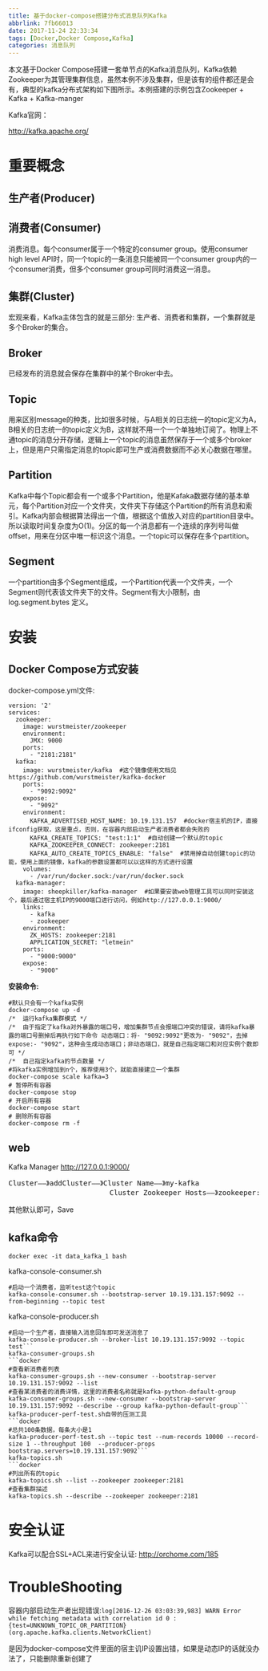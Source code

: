```yaml
---
title: 基于docker-compose搭建分布式消息队列Kafka
abbrlink: 7fb66013
date: 2017-11-24 22:33:34
tags: [Docker,Docker Compose,Kafka]
categories: 消息队列
---
```

本文基于Docker Compose搭建一套单节点的Kafka消息队列，Kafka依赖Zookeeper为其管理集群信息，虽然本例不涉及集群，但是该有的组件都还是会有，典型的kafka分布式架构如下图所示。本例搭建的示例包含Zookeeper + Kafka + Kafka-manger

Kafka官网：

http://kafka.apache.org/

# 重要概念

## 生产者(Producer)

## 消费者(Consumer)

消费消息。每个consumer属于一个特定的consumer group。使用consumer high level API时，同一个topic的一条消息只能被同一个consumer group内的一个consumer消费，但多个consumer group可同时消费这一消息。

## 集群(Cluster)

宏观来看，Kafka主体包含的就是三部分: 生产者、消费者和集群，一个集群就是多个Broker的集合。

## Broker

已经发布的消息就会保存在集群中的某个Broker中去。

## Topic

用来区别message的种类，比如很多时候，与A相关的日志统一的topic定义为A，B相关的日志统一的topic定义为B，这样就不用一个一个单独地订阅了。物理上不通topic的消息分开存储，逻辑上一个topic的消息虽然保存于一个或多个broker上，但是用户只需指定消息的topic即可生产或消费数据而不必关心数据在哪里。

## Partition

Kafka中每个Topic都会有一个或多个Partition，他是Kafaka数据存储的基本单元，每个Partition对应一个文件夹，文件夹下存储这个Partition的所有消息和索引。Kafka内部会根据算法得出一个值，根据这个值放入对应的partition目录中。所以读取时间复杂度为O(1)。分区的每一个消息都有一个连续的序列号叫做offset，用来在分区中唯一标识这个消息。一个topic可以保存在多个partition。

## Segment

一个partition由多个Segment组成，一个Partition代表一个文件夹，一个Segment则代表该文件夹下的文件。Segment有大小限制，由log.segment.bytes 定义。

# 安装
## Docker Compose方式安装
docker-compose.yml文件:
```docker
version: '2'
services:
  zookeeper:
    image: wurstmeister/zookeeper
    environment:
      JMX: 9000
    ports:
      - "2181:2181"
  kafka:
    image: wurstmeister/kafka  #这个镜像使用文档见https://github.com/wurstmeister/kafka-docker
    ports:
      - "9092:9092"
    expose:
      - "9092"
    environment:
      KAFKA_ADVERTISED_HOST_NAME: 10.19.131.157  #docker宿主机的IP，直接ifconfig获取，这是重点，否则，在容器内部启动生产者消费者都会失败的
      KAFKA_CREATE_TOPICS: "test:1:1"  #自动创建一个默认的topic
      KAFKA_ZOOKEEPER_CONNECT: zookeeper:2181
      KAFKA_AUTO_CREATE_TOPICS_ENABLE: "false"  #禁用掉自动创建topic的功能，使用上面的镜像，kafka的参数设置都可以以这样的方式进行设置
    volumes:
      - /var/run/docker.sock:/var/run/docker.sock
  kafka-manager:
    image: sheepkiller/kafka-manager  #如果要安装web管理工具可以同时安装这个，最后通过宿主机IP的9000端口进行访问，例如http://127.0.0.1:9000/
    links:
      - kafka
      - zookeeper
    environment:
      ZK_HOSTS: zookeeper:2181
      APPLICATION_SECRET: "letmein"
    ports:
      - "9000:9000"
    expose:
      - "9000"
```
**安装命令:**
```docker
#默认只会有一个kafka实例
docker-compose up -d
/*  运行kafka集群模式 */
/*  由于指定了kafka对外暴露的端口号，增加集群节点会报端口冲突的错误，请将kafka暴露的端口号删掉后再执行如下命令 动态端口：将- "9092:9092"更改为- "9092"，去掉expose:- "9092"，这种会生成动态端口；非动态端口，就是自己指定端口和对应实例个数即可 */
/*  自己指定kafka的节点数量 */
#将kafka实例增加到n个，推荐使用3个，就能直接建立一个集群
docker-compose scale kafka=3
# 暂停所有容器
docker-compose stop
# 开启所有容器
docker-compose start
# 删除所有容器
docker-compose rm -f		
```
## web
Kafka Manager
http://127.0.0.1:9000/
<pre>
Cluster——》addCluster——》Cluster Name——》my-kafka
                        Cluster Zookeeper Hosts——》zookeeper:2181
</pre>                        
其他默认即可，Save
## kafka命令
```docker
docker exec -it data_kafka_1 bash
```
kafka-console-consumer.sh
```docker
#启动一个消费者，监听test这个topic
kafka-console-consumer.sh --bootstrap-server 10.19.131.157:9092 --from-beginning --topic test
```
kafka-console-producer.sh
```docker
#启动一个生产者，直接输入消息回车即可发送消息了
kafka-console-producer.sh --broker-list 10.19.131.157:9092 --topic test```
kafka-consumer-groups.sh
```docker
#查看新消费者列表
kafka-consumer-groups.sh --new-consumer --bootstrap-server 10.19.131.157:9092 --list
#查看某消费者的消费详情，这里的消费者名称就是kafka-python-default-group
kafka-consumer-groups.sh --new-consumer --bootstrap-server 10.19.131.157:9092 --describe --group kafka-python-default-group```
kafka-producer-perf-test.sh自带的压测工具
```docker
#总共100条数据，每条大小是1
kafka-producer-perf-test.sh --topic test --num-records 10000 --record-size 1 --throughput 100  --producer-props bootstrap.servers=10.19.131.157:9092```
kafka-topics.sh
```docker
#列出所有的topic
kafka-topics.sh --list --zookeeper zookeeper:2181
#查看集群描述
kafka-topics.sh --describe --zookeeper zookeeper:2181
```
# 安全认证

Kafka可以配合SSL+ACL来进行安全认证: http://orchome.com/185
# TroubleShooting
容器内部启动生产者出现错误:```log[2016-12-26 03:03:39,983] WARN Error while fetching metadata with correlation id 0 : {test=UNKNOWN_TOPIC_OR_PARTITION} (org.apache.kafka.clients.NetworkClient)```

是因为docker-compose文件里面的宿主讥IP设置出错，如果是动态IP的话就没办法了，只能删除重新创建了